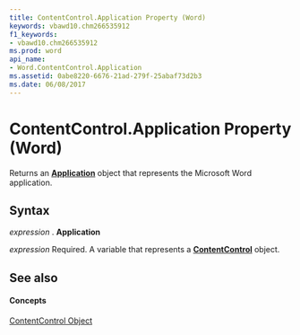 ```yaml
---
title: ContentControl.Application Property (Word)
keywords: vbawd10.chm266535912
f1_keywords:
- vbawd10.chm266535912
ms.prod: word
api_name:
- Word.ContentControl.Application
ms.assetid: 0abe8220-6676-21ad-279f-25abaf73d2b3
ms.date: 06/08/2017
---
```



# ContentControl.Application Property (Word)

Returns an **[Application](application-object-word.md)** object that represents the Microsoft Word application.


## Syntax

 _expression_ . **Application**

 _expression_ Required. A variable that represents a **[ContentControl](contentcontrol-object-word.md)** object.


## See also


#### Concepts


[ContentControl Object](contentcontrol-object-word.md)

